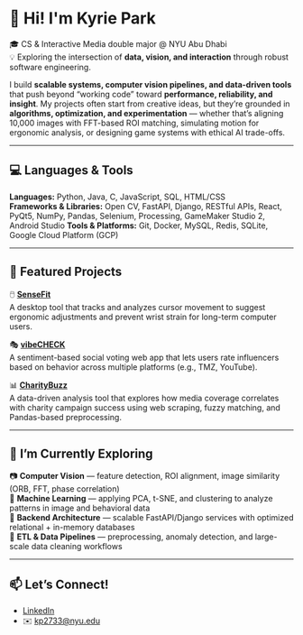 # 👋 Hi! I'm Kyrie Park  

🎓 CS & Interactive Media double major @ NYU Abu Dhabi  
💡 Exploring the intersection of **data, vision, and interaction** through robust software engineering.  

I build **scalable systems, computer vision pipelines, and data-driven tools** that push beyond “working code” toward **performance, reliability, and insight**. My projects often start from creative ideas, but they’re grounded in **algorithms, optimization, and experimentation** — whether that’s aligning 10,000 images with FFT-based ROI matching, simulating motion for ergonomic analysis, or designing game systems with ethical AI trade-offs.  

---

## 💻 Languages & Tools  
**Languages:** Python, Java, C, JavaScript, SQL, HTML/CSS  
**Frameworks & Libraries:** Open CV, FastAPI, Django, RESTful APIs, React, PyQt5, NumPy, Pandas, Selenium, Processing, GameMaker Studio 2, Android Studio
**Tools & Platforms:** Git, Docker, MySQL, Redis, SQLite, Google Cloud Platform (GCP)  

---

## 🔧 Featured Projects  
🖱️ [**SenseFit**](https://github.com/Kyrie21323/SenseFit)  
A desktop tool that tracks and analyzes cursor movement to suggest ergonomic adjustments and prevent wrist strain for long-term computer users.  

🎭 [**vibeCHECK**](https://github.com/Kyrie21323/VibeCheck-Backend)  
A sentiment-based social voting web app that lets users rate influencers based on behavior across multiple platforms (e.g., TMZ, YouTube).  

📊 [**CharityBuzz**](https://github.com/Kyrie21323/CharityBuzz)  
A data-driven analysis tool that explores how media coverage correlates with charity campaign success using web scraping, fuzzy matching, and Pandas-based preprocessing.  

---

## 🌱 I’m Currently Exploring  
📷 **Computer Vision** — feature detection, ROI alignment, image similarity (ORB, FFT, phase correlation)  
🤖 **Machine Learning** — applying PCA, t-SNE, and clustering to analyze patterns in image and behavioral data  
🧱 **Backend Architecture** — scalable FastAPI/Django services with optimized relational + in-memory databases  
🔄 **ETL & Data Pipelines** — preprocessing, anomaly detection, and large-scale data cleaning workflows  

---

## 📫 Let’s Connect!  
- [LinkedIn](#)  
- ✉️ kp2733@nyu.edu  
